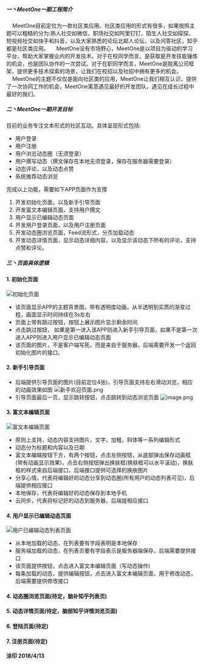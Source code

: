 ##### 一丶MeetOne一期工程简介
 &nbsp;&nbsp;&nbsp;&nbsp;MeetOne目前定位为一款社区类应用。社区类应用的形式有很多，如果按照主题可以粗糙的分为:熟人社交如微信，职场社交如阿里钉钉，陌生人社交如探探，短视频社交如快手和抖音，以及大家熟悉的论坛北邮人论坛，以及问答社区，知乎都是社区类应用。
&nbsp;&nbsp;&nbsp;&nbsp;MeetOne没有市场野心，MeetOne是以项目为驱动的学习平台，帮助大家掌握业内的开发技术。对于在校同学而言，是获取是开发技能锤炼的机会，也是团队协作的一次尝试。对于在职同学而言，MeetOne是脱离公司框架，提供更多技术探索的场景，让我们在校招以及社招中拥有更多的机会。
&nbsp;&nbsp;&nbsp;&nbsp;MeetOne的主题不仅仅是面向社区类的应用，MeetOne让我们相互认识，提供了一次协同工作的机会，MeetOne寓意遇见最好的开发团队，遇见在成长过程中最好的我们。

##### 二丶MeetOne一期开发目标
目前的业务专注文本形式的社区互动。具体呈现形式包括:
- 用户登录
- 用户注册
- 用户浏览动态圈（无须登录）
- 用户撰写动态（撰文保存在本地无须登录，保存在服务器需要登录）
- 动态评论，以及动态点赞
- 系统推荐动态浏览

完成以上功能，需要如下APP页面作为支撑
1. 开发初始化页面，以及新手引导页面
2. 开发富文本编辑页面，支持用户撰文
3. 用户显示已编辑动态页面
4. 开发用户登录页面，以及用户注册页面
5. 开发动态圈浏览页面，Feed流形式，分页加载动态
6. 开发动态详情页面，显示动态详细内容，以及显示该动态下所有的评论，支持点赞和评论。
##### 三丶页面具体逻辑

#### 1. 初始化页面

![初始化页面](https://upload-images.jianshu.io/upload_images/6255308-77740d635ef20730.png?imageMogr2/auto-orient/strip%7CimageView2/2/w/1240)
- 该页面显示APP的主题背景图，带有透明度动画，从半透明到实质的渐变过程，画面显示时间持续在3s左右
- 页面上带有跳过按钮，按钮上展示图片显示剩余时间
- 点击跳过按钮， 如果是第一进入该APP则进入新手引导页面，如果不是第一次进入APP则进入用户显示已编辑动态页面
- 该页面的图片，不是客户端写死，而是来自于服务器，后端需要开发一个返回初始化图片的接口。

#### 2. 新手引导页面

- 后端提供引导页面的图片(目前定位4张)，引导页面支持左右滑动浏览，相应的动画效果如图
![新手欢迎页面.png](https://upload-images.jianshu.io/upload_images/6255308-5abb94598e8c4631.png?imageMogr2/auto-orient/strip%7CimageView2/2/w/1240)
- 引导页面最后一页，显示跳转按钮，点击跳转到动态浏览页面
![image.png](https://upload-images.jianshu.io/upload_images/6255308-0aed4d4c4e1fab36.png?imageMogr2/auto-orient/strip%7CimageView2/2/w/1240)

#### 3. 富文本编辑页面

![富文本编辑页面](https://upload-images.jianshu.io/upload_images/6255308-1ea8bba39cccfb0c.png?imageMogr2/auto-orient/strip%7CimageView2/2/w/1240)
- 原则上支持，动态内容支持图片，文字，加粗，斜体等一系列编辑形式
- 动态分为标题和内容以及日期
- 富文本编辑按钮下方，有两个按钮，点击左侧按钮，从底部弹出保存动画框(带有动画显示效果)，点击右侧按钮弹出换肤框(换肤框可以水平滚动)，换肤框的样式来自后端接口，后端接口提供可选择的换肤图片
- 分享心情，代表将编辑好的动态分享到动态圈(所有用户的动态列表可见)，后端提供相应接口
- 本地保存，代表将编辑好的动态保存到本地手机
- 云同步，代表将标记好的动态到服务器，后端提相应接口

#### 4.  用户显示已编辑动态页面

![用户已编辑动态列表页面](https://upload-images.jianshu.io/upload_images/6255308-8551c47d3464ff67.png?imageMogr2/auto-orient/strip%7CimageView2/2/w/1240)
- 从本地加载的动态，在列表要有字段表明是本地保存
- 服务端加载的动态，在列表页要有字段表示是服务器端保存，后端需要提供接口
- 该页面提供按钮，点击进入富文本编辑页面（写动态操作)
- 每条加载的动态，提供编辑按钮，点击进入富文本编辑页面，用于修改动态，后端需要提供修改接口

#### 4. 动态圈浏览页面(待定，脑补知乎列表页)

#### 5. 动态详情页面(待定，脑部知乎详情浏览页面)

#### 6. 登陆页面(待定)

#### 7. 注册页面(待定)


**涂印 2018/4/13**
